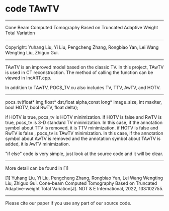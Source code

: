 # code TAwTV
***************************************************************************
Cone Beam Computed Tomography Based on Truncated Adaptive Weight Total Variation
***************************************************************************     
 Copyright:   Yuhang Liu, Yi Liu, Pengcheng Zhang, Rongbiao Yan, Lei Wang 
              Wengting Liu, Zhiguo Gui.                 
***************************************************************************
  TAwTV is an improved model based on the classic TV. In this project, 
  TAwTV is used in CT reconstruction. The method of calling the function 
  can be viewed in IncART.cpp.
  
  In addition to TAwTV, POCS_TV.cu also includes TV, TTV, AwTV, and HOTV.
***************************************************************************
pocs_tv(float* img,float* dst,float alpha,const long* image_size, int maxIter, bool HOTV, bool RwTV, float delta);

  if HOTV is true, pocs_tv is HOTV minimization.
  if HOTV is false and RwTV is true, pocs_tv is 3-D standard TV minimization. In this case, if the annotation symbol about TTV is removed, it is TTV minimization.
  if HOTV is false and RwTV is false , pocs_tv is TAwTV minimization. In this case, if the annotation symbol about AwTV is removed and the annotation symbol about TAwTV is added, it is AwTV minimization.

  "if else" code is very simple, just look at the source code and it will be clear.
***************************************************************************
  More detail can be found in [1]
  
  [1] Yuhang Liu, Yi Liu, Pengcheng Zhang, Rongbiao Yan, Lei Wang Wengting Liu, 
  Zhiguo Gui. Cone-beam Computed Tomography Based on Truncated Adaptive-weight 
  Total Variation[J]. NDT & E International, 2022, 133:102755.
***************************************************************************
 Please cite our paper if you use any part of our source code.
